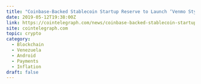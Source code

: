 ```yaml
---
title: "Coinbase-Backed Stablecoin Startup Reserve to Launch ‘Venmo Style App’ in Venezuela"
date: 2019-05-12T19:38:00Z
link: https://cointelegraph.com/news/coinbase-backed-stablecoin-startup-reserve-to-launch-venmo-style-app-in-venezuela?utm_medium=RSS&utm_source=hune
site: cointelegraph.com
topic: crypto
category:
  - Blockchain
  - Venezuela
  - Android
  - Payments
  - Inflation
draft: false
---
```

